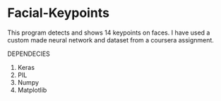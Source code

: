 # Facial-Keypoints

This program detects and shows 14 keypoints on faces. I have used a custom made neural network and dataset from a coursera assignment.

DEPENDECIES
1. Keras
2. PIL
3. Numpy
4. Matplotlib
